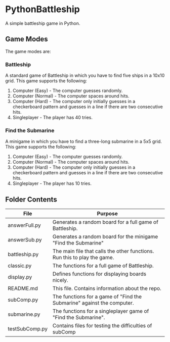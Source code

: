 # PythonBattleship
A simple battleship game in Python. 

## Game Modes
The game modes are:

### Battleship 
A standard game of Battleship in which you have to find five ships in a 10x10 grid. This game supports the following:
1. Computer (Easy) - The computer guesses randomly.
2. Computer (Normal) - The computer spaces around hits.
3. Computer (Hard) - The computer only initially guesses in a checkerboard pattern and guesses in a line if there are two consecutive hits.
4. Singleplayer - The player has 40 tries.

### Find the Submarine
A minigame in which you have to find a three-long submarine in a 5x5 grid. This game supports the following:
1. Computer (Easy) - The computer guesses randomly.
2. Computer (Normal) - The computer spaces around hits.
3. Computer (Hard) - The computer only initially guesses in a checkerboard pattern and guesses in a line if there are two consecutive hits.
4. Singleplayer - The player has 10 tries.

## Folder Contents
|File|Purpose|
|---|---|
|answerFull.py|Generates a random board for a full game of Battleship.|
|answerSub.py|Generates a random board for the minigame "Find the Submarine"|
|battleship.py|The main file that calls the other functions. Run this to play the game.|
|classic.py|The functions for a full game of Battleship.|
|display.py|Defines functions for displaying boards nicely.|
|README.md|This file. Contains information about the repo.|
|subComp.py|The functions for a game of "Find the Submarine" against the computer.|
|submarine.py|The functions for a singleplayer game of "Find the Submarine".|
|testSubComp.py|Contains files for testing the difficulties of subComp|